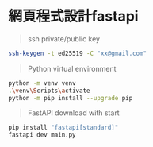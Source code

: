 # 網頁程式設計fastapi
> ssh private/public key
```bash
ssh-keygen -t ed25519 -C "xx@gmail.com"
```
> Python virtual environment 
```bash
python -m venv venv
.\venv\Scripts\activate
python -m pip install --upgrade pip
```
> FastAPI download with start
```bash
pip install "fastapi[standard]"
fastapi dev main.py
```
